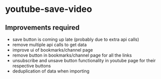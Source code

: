 # youtube-save-video

## Improvements required
* save button is coming up late (probably due to extra api calls)
* remove multiple api calls to get data
* improve ui of bookmarks/channel page
* remove button in bookmarks/channel page for all the links
* unsubscribe and unsave button functionality in youtube page for their respective buttons
* deduplication of data when importing